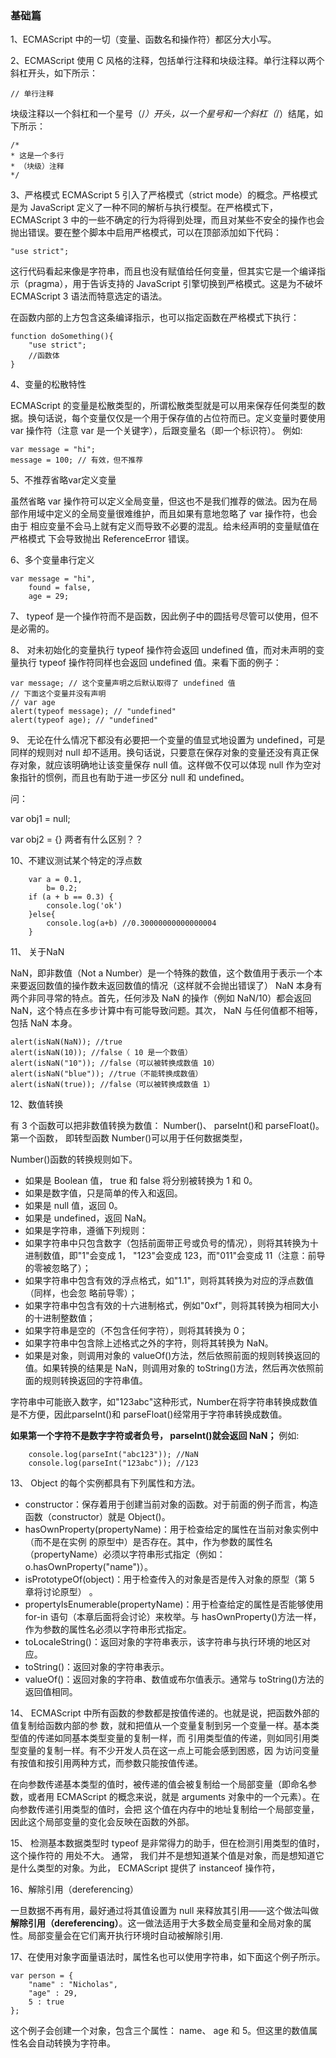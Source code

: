 ### **基础篇**

1、ECMAScript 中的一切（变量、函数名和操作符）都区分大小写。

2、ECMAScript 使用 C 风格的注释，包括单行注释和块级注释。单行注释以两个斜杠开头，如下所示：

	// 单行注释

块级注释以一个斜杠和一个星号（/*）开头，以一个星号和一个斜杠（*/）结尾，如下所示：

	/*
	* 这是一个多行
	* （块级）注释
	*/

3、严格模式
ECMAScript 5 引入了严格模式（strict mode）的概念。严格模式是为 JavaScript 定义了一种不同的解析与执行模型。在严格模式下， ECMAScript 3 中的一些不确定的行为将得到处理，而且对某些不安全的操作也会抛出错误。要在整个脚本中启用严格模式，可以在顶部添加如下代码：

	"use strict";

这行代码看起来像是字符串，而且也没有赋值给任何变量，但其实它是一个编译指示（pragma），用于告诉支持的 JavaScript 引擎切换到严格模式。这是为不破坏 ECMAScript 3 语法而特意选定的语法。

在函数内部的上方包含这条编译指示，也可以指定函数在严格模式下执行：

	function doSomething(){
		"use strict";
		//函数体
	}

4、变量的松散特性

ECMAScript 的变量是松散类型的，所谓松散类型就是可以用来保存任何类型的数据。换句话说，每个变量仅仅是一个用于保存值的占位符而已。定义变量时要使用 var 操作符（注意 var 是一个关键字），后跟变量名（即一个标识符）。
例如:

	var message = "hi";
	message = 100; // 有效，但不推荐

5、不推荐省略var定义变量

虽然省略 var 操作符可以定义全局变量，但这也不是我们推荐的做法。因为在局
部作用域中定义的全局变量很难维护，而且如果有意地忽略了 var 操作符，也会由于
相应变量不会马上就有定义而导致不必要的混乱。给未经声明的变量赋值在严格模式
下会导致抛出 ReferenceError 错误。

6、多个变量串行定义

	var message = "hi",
		found = false,
		age = 29;


7、
typeof 是一个操作符而不是函数，因此例子中的圆括号尽管可以使用，但不是必需的。

8、
对未初始化的变量执行 typeof 操作符会返回 undefined 值，而对未声明的变量执行 typeof 操作符同样也会返回 undefined 值。来看下面的例子：

	var message; // 这个变量声明之后默认取得了 undefined 值
	// 下面这个变量并没有声明
	// var age
	alert(typeof message); // "undefined"
	alert(typeof age); // "undefined"

9、
无论在什么情况下都没有必要把一个变量的值显式地设置为 undefined，可是同样的规则对 null 却不适用。换句话说，只要意在保存对象的变量还没有真正保存对象，就应该明确地让该变量保存 null 值。这样做不仅可以体现 null 作为空对象指针的惯例，而且也有助于进一步区分 null 和 undefined。

问：

var obj1 = null;

var obj2 = {}
两者有什么区别？？

10、不建议测试某个特定的浮点数

		var a = 0.1,
			b= 0.2;
		if (a + b == 0.3) {
			console.log('ok')
		}else{
			console.log(a+b) //0.30000000000000004
		}

11、 关于NaN

NaN，即非数值（Not a Number）是一个特殊的数值，这个数值用于表示一个本来要返回数值的操作数未返回数值的情况（这样就不会抛出错误了）
NaN 本身有两个非同寻常的特点。首先，任何涉及 NaN 的操作（例如 NaN/10）都会返回 NaN，这个特点在多步计算中有可能导致问题。其次， NaN 与任何值都不相等，包括 NaN 本身。

	alert(isNaN(NaN)); //true
	alert(isNaN(10)); //false（ 10 是一个数值）
	alert(isNaN("10")); //false（可以被转换成数值 10）
	alert(isNaN("blue")); //true（不能转换成数值）
	alert(isNaN(true)); //false（可以被转换成数值 1）

12、数值转换

有 3 个函数可以把非数值转换为数值： Number()、 parseInt()和 parseFloat()。第一个函数，
即转型函数 Number()可以用于任何数据类型，

Number()函数的转换规则如下。
* 如果是 Boolean 值， true 和 false 将分别被转换为 1 和 0。
* 如果是数字值，只是简单的传入和返回。
* 如果是 null 值，返回 0。
* 如果是 undefined，返回 NaN。
* 如果是字符串，遵循下列规则：
* 如果字符串中只包含数字（包括前面带正号或负号的情况），则将其转换为十进制数值，即"1"会变成 1， "123"会变成 123，而"011"会变成 11（注意：前导的零被忽略了）；
* 如果字符串中包含有效的浮点格式，如"1.1"，则将其转换为对应的浮点数值（同样，也会忽
略前导零）；
* 如果字符串中包含有效的十六进制格式，例如"0xf"，则将其转换为相同大小的十进制整数值；
* 如果字符串是空的（不包含任何字符），则将其转换为 0；
* 如果字符串中包含除上述格式之外的字符，则将其转换为 NaN。
* 如果是对象，则调用对象的 valueOf()方法，然后依照前面的规则转换返回的值。如果转换的结果是 NaN，则调用对象的 toString()方法，然后再次依照前面的规则转换返回的字符串值。

字符串中可能嵌入数字，如"123abc"这种形式，Number在将字符串转换成数值是不方便，因此parseInt()和 parseFloat()经常用于字符串转换成数值。

**如果第一个字符不是数字字符或者负号， parseInt()就会返回 NaN；**
例如:

		console.log(parseInt("abc123")); //NaN
		console.log(parseInt("123abc")); //123

13、
Object 的每个实例都具有下列属性和方法。
* constructor：保存着用于创建当前对象的函数。对于前面的例子而言，构造函数（constructor）就是 Object()。
* hasOwnProperty(propertyName)：用于检查给定的属性在当前对象实例中（而不是在实例
的原型中）是否存在。其中，作为参数的属性名（propertyName）必须以字符串形式指定（例如： o.hasOwnProperty("name")）。
* isPrototypeOf(object)：用于检查传入的对象是否是传入对象的原型（第 5 章将讨论原型） 。
* propertyIsEnumerable(propertyName)：用于检查给定的属性是否能够使用 for-in 语句（本章后面将会讨论）来枚举。与 hasOwnProperty()方法一样，作为参数的属性名必须以字符串形式指定。
* toLocaleString()：返回对象的字符串表示，该字符串与执行环境的地区对应。
* toString()：返回对象的字符串表示。
* valueOf()：返回对象的字符串、数值或布尔值表示。通常与 toString()方法的返回值相同。

14、
ECMAScript 中所有函数的参数都是按值传递的。也就是说，把函数外部的值复制给函数内部的参
数，就和把值从一个变量复制到另一个变量一样。基本类型值的传递如同基本类型变量的复制一样，而
引用类型值的传递，则如同引用类型变量的复制一样。有不少开发人员在这一点上可能会感到困惑，因
为访问变量有按值和按引用两种方式，而参数只能按值传递。

在向参数传递基本类型的值时，被传递的值会被复制给一个局部变量（即命名参数，或者用
ECMAScript 的概念来说，就是 arguments 对象中的一个元素）。在向参数传递引用类型的值时，会把
这个值在内存中的地址复制给一个局部变量，因此这个局部变量的变化会反映在函数的外部。

15、
检测基本数据类型时 typeof 是非常得力的助手，但在检测引用类型的值时，这个操作符的
用处不大。 通常， 我们并不是想知道某个值是对象，而是想知道它是什么类型的对象。为此， ECMAScript
提供了 instanceof 操作符，

16、解除引用（dereferencing）

一旦数据不再有用，最好通过将其值设置为 null 来释放其引用——这个做法叫做**解除引用（dereferencing）**。这一做法适用于大多数全局变量和全局对象的属性。局部变量会在它们离开执行环境时自动被解除引用.

17、在使用对象字面量语法时，属性名也可以使用字符串，如下面这个例子所示。

	var person = {
		"name" : "Nicholas",
		"age" : 29,
		5 : true
	};

这个例子会创建一个对象，包含三个属性： name、 age 和 5。但这里的数值属性名会自动转换为字符串。